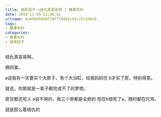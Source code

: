 ```yaml
---
title: 搞笑段子->结仇真容易啊 | 糗事百科
date: 2019-11-05 21:36:41
urlname: 0a499d5950774ff358d1c45c22c1d028
tags: 
- 糗事百科
categories:
- 糗事百科
- 搞笑段子
---
```

结仇真容易啊。

俩同事。

a说我有一天要买个大房子，有个大浴缸，给我妈妈住    b才买了房，特别得意。

就说，你那就是一辈子都完成不了的梦想。

房贷都还死人     a说不用的，我三个房都是全款的     现在b恨死了a，随时都在咒骂。

就是那么着结仇的


